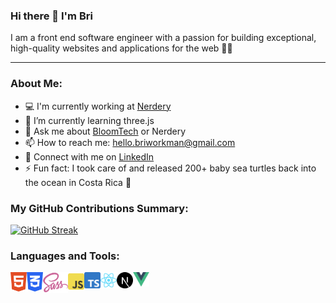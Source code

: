 ### Hi there 👋 I'm Bri

I am a front end software engineer with a passion for building exceptional, high-quality websites and applications for the web 👩‍💻

---

### About Me:

-   💻 I'm currently working at [Nerdery](https://www.nerdery.com/)
-   🌳 I’m currently learning three.js
-   💬 Ask me about [BloomTech](https://www.bloomtech.com/) or Nerdery
-   📫 How to reach me: hello.briworkman@gmail.com
-   💼 Connect with me on [LinkedIn](https://www.linkedin.com/in/brianna-m-workman/)
-   ⚡ Fun fact: I took care of and released 200+ baby sea turtles back into the ocean in Costa Rica 🐢

### My GitHub Contributions Summary:

[![GitHub Streak](https://streak-stats.demolab.com?user=briannaworkman&theme=black-ice&exclude_days=Sun%2CSat)](https://git.io/streak-stats)

### Languages and Tools:

<a href="https://www.w3.org/html/" target="_blank"><img align="left" alt="HTML5" width="26px" src="https://raw.githubusercontent.com/briannaworkman/briannaworkman/master/icons/html5.svg?raw=true" /></a>
<a href="https://www.w3schools.com/css/" target="_blank"><img align="left" alt="CSS3" width="26px" src="https://raw.githubusercontent.com/briannaworkman/briannaworkman/master/icons/css3.svg?raw=true" /></a>
<a href="https://sass-lang.com/" target="_blank"> <img align="left" alt="Sass" width="40.44px" src="https://raw.githubusercontent.com/briannaworkman/briannaworkman/master/icons/sass.svg?raw=true"/> </a>
<a href="https://www.javascript.com/" target="_blank"> <img align="left" alt="JavaScript" width="26px" src="https://raw.githubusercontent.com/briannaworkman/briannaworkman/master/icons/javascript.svg?raw=true"/> </a>
<a href="https://www.typescriptlang.org/" target="_blank"> <img align="left" alt="TypeScript" width="26px" src="https://raw.githubusercontent.com/briannaworkman/briannaworkman/master/icons/typescript.svg?raw=true"/> </a>
<a href="https://reactjs.org/" target="_blank"> <img align="left" alt="React" width="26px" src="https://raw.githubusercontent.com/briannaworkman/briannaworkman/master/icons/react.svg?raw=true"/> </a>
<a href="https://nextjs.org/" target="_blank"> <img align="left" alt="Next.js" width="26px" src="https://raw.githubusercontent.com/briannaworkman/briannaworkman/master/icons/nextjs.svg?raw=true"/> </a>
<a href="https://vuejs.org/" target="_blank"> <img align="left" alt="Vue" width="26px" src="https://raw.githubusercontent.com/briannaworkman/briannaworkman/master/icons/vue.svg?raw=true"/> </a>
